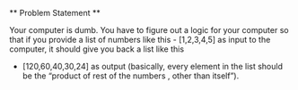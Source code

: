 ** Problem Statement **

Your computer is dumb. You have to figure out a logic for your computer so that if you provide a list of 
numbers like this - [1,2,3,4,5] as input to the computer, it should give you back a list like this 
- [120,60,40,30,24] as output (basically, every element in the list should be the “product of rest of 
the numbers , other than itself”).